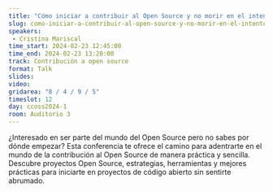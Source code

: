 ```yaml
---
title: "Cómo iniciar a contribuir al Open Source y no morir en el intento"
slug: como-iniciar-a-contribuir-al-open-source-y-no-morir-en-el-intento
speakers:
 - Cristina Mariscal
time_start: 2024-02-23 12:45:00
time_end: 2024-02-23 13:20:00
track: Contribución a open source
format: Talk
slides: 
video: 
gridarea: "8 / 4 / 9 / 5"
timeslot: 12
day: ccoss2024-1
room: Auditorio 3
---
```


¿Interesado en ser parte del mundo del Open Source pero no sabes por dónde empezar? Esta conferencia te ofrece el camino para adentrarte en el mundo de la contribución al Open Source de manera práctica y sencilla. Descubre proyectos Open Source, estrategias, herramientas y mejores prácticas para iniciarte en proyectos de código abierto sin sentirte abrumado.